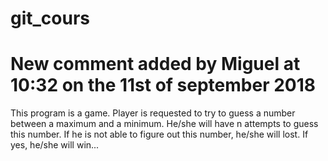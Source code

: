 # git_cours

# New comment added by Miguel at 10:32 on the 11st of september 2018

This program is a game. Player is requested  to try
to guess a number between a maximum and a minimum. He/she
will have n attempts to guess this number. If he is not able 
to figure out this number, he/she will lost. If yes, he/she will win...

